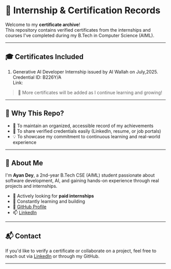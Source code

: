 # 📄 Internship & Certification Records

Welcome to my **certificate archive**!  
This repository contains verified certificates from the internships and courses I've completed during my B.Tech in Computer Science (AIML).

---

## 🎓 Certificates Included

1. Generative AI Developer Internship issued by AI Wallah on July,2025. Credential ID: B226Y/A                  
Link: 
> 📌 More certificates will be added as I continue learning and growing!

---

## 🔗 Why This Repo?

- 📁 To maintain an organized, accessible record of my achievements  
- 🔗 To share verified credentials easily (LinkedIn, resume, or job portals)  
- 💡 To showcase my commitment to continuous learning and real-world experience

---

## 👋 About Me

I'm **Ayan Dey**, a 2nd-year B.Tech CSE (AIML) student passionate about software development, AI, and gaining hands-on experience through real projects and internships.

- 💼 Actively looking for **paid internships**
- 🧠 Constantly learning and building
- 🔗 [GitHub Profile](https://github.com/yourusername)
- 📫 [LinkedIn](https://linkedin.com/in/yourusername)

---

## 📬 Contact

If you'd like to verify a certificate or collaborate on a project, feel free to reach out via [LinkedIn](https://linkedin.com/in/yourusername) or through my GitHub.

---
